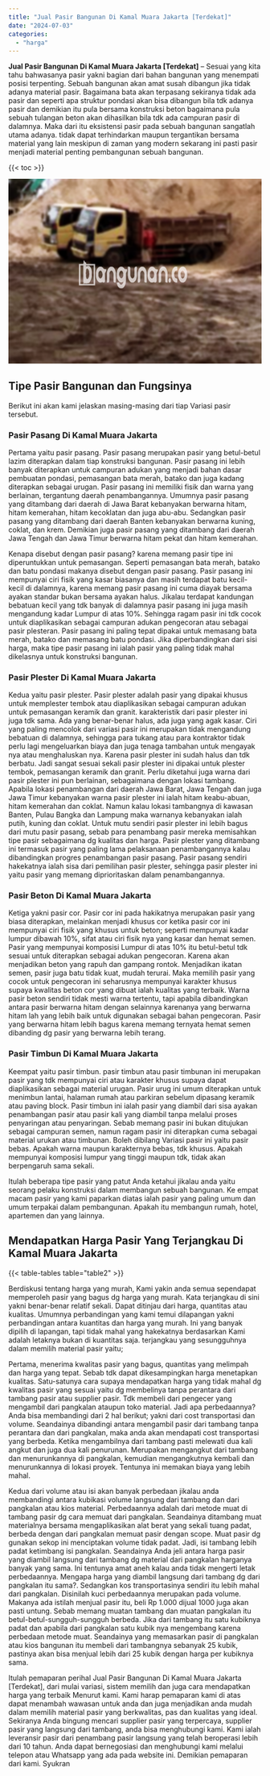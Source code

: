 ```yaml
---
title: "Jual Pasir Bangunan Di Kamal Muara Jakarta [Terdekat]"
date: "2024-07-03"
categories: 
  - "harga"
---
```


**Jual Pasir Bangunan Di Kamal Muara Jakarta \[Terdekat\]** – Sesuai yang kita tahu bahwasanya pasir yakni bagian dari bahan bangunan yang menempati posisi terpenting. Sebuah bangunan akan amat susah dibangun jika tidak adanya material pasir. Bagaimana bata akan terpasang sekiranya tidak ada pasir dan seperti apa struktur pondasi akan bisa dibangun bila tdk adanya pasir dan demikian itu pula bersama konstruksi beton bagaimana pula sebuah tulangan beton akan dihasilkan bila tdk ada campuran pasir di dalamnya. Maka dari itu eksistensi pasir pada sebuah bangunan sangatlah utama adanya. tidak dapat terhindarkan maupun tergantikan bersama material yang lain meskipun di zaman yang modern sekarang ini pasti pasir menjadi material penting pembangunan sebuah bangunan.

{{< toc >}}

![Jual Pasir Bangunan Di Kamal Muara Jakarta [Terdekat]](/images/jual-pasir-bangunan-12.png)

## Tipe Pasir Bangunan dan Fungsinya

Berikut ini akan kami jelaskan masing-masing dari tiap Variasi pasir tersebut.

### Pasir Pasang Di Kamal Muara Jakarta

Pertama yaitu pasir pasang. Pasir pasang merupakan pasir yang betul-betul lazim diterapkan dalam tiap konstruksi bangunan. Pasir pasang ini lebih banyak diterapkan untuk campuran adukan yang menjadi bahan dasar pembuatan pondasi, pemasangan bata merah, batako dan juga kadang diterapkan sebagai urugan. Pasir pasang ini memiliki fisik dan warna yang berlainan, tergantung daerah penambangannya. Umumnya pasir pasang yang ditambang dari daerah di Jawa Barat kebanyakan berwarna hitam, hitam kemerahan, hitam kecoklatan dan juga abu-abu. Sedangkan pasir pasang yang ditambang dari daerah Banten kebanyakan berwarna kuning, coklat, dan krem. Demikian juga pasir pasang yang ditambang dari daerah Jawa Tengah dan Jawa Timur berwarna hitam pekat dan hitam kemerahan.

Kenapa disebut dengan pasir pasang? karena memang pasir tipe ini diperuntukkan untuk pemasangan. Seperti pemasangan bata merah, batako dan batu pondasi makanya disebut dengan pasir pasang. Pasir pasang ini mempunyai ciri fisik yang kasar biasanya dan masih terdapat batu kecil-kecil di dalamnya, karena memang pasir pasang ini cuma diayak bersama ayakan standar bukan bersama ayakan halus. Jikalau terdapat kandungan bebatuan kecil yang tdk banyak di dalamnya pasir pasang ini juga masih mengandung kadar Lumpur di atas 10%. Sehingga ragam pasir ini tdk cocok untuk diaplikasikan sebagai campuran adukan pengecoran atau sebagai pasir plesteran. Pasir pasang ini paling tepat dipakai untuk memasang bata merah, batako dan memasang batu pondasi. Jika diperbandingkan dari sisi harga, maka tipe pasir pasang ini ialah pasir yang paling tidak mahal dikelasnya untuk konstruksi bangunan.

### Pasir Plester Di Kamal Muara Jakarta

Kedua yaitu pasir plester. Pasir plester adalah pasir yang dipakai khusus untuk memplester tembok atau diaplikasikan sebagai campuran adukan untuk pemasangan keramik dan granit. karakteristik dari pasir plester ini juga tdk sama. Ada yang benar-benar halus, ada juga yang agak kasar. Ciri yang paling mencolok dari variasi pasir ini merupakan tidak mengandung bebatuan di dalamnya, sehingga para tukang atau para kontraktor tidak perlu lagi mengeluarkan biaya dan juga tenaga tambahan untuk mengayak nya atau menghaluskan nya. Karena pasir plester ini sudah halus dan tdk berbatu. Jadi sangat sesuai sekali pasir plester ini dipakai untuk plester tembok, pemasangan keramik dan granit. Perlu diketahui juga warna dari pasir plester ini pun berlainan, sebagaimana dengan lokasi tambang. Apabila lokasi penambangan dari daerah Jawa Barat, Jawa Tengah dan juga Jawa Timur kebanyakan warna pasir plester ini ialah hitam keabu-abuan, hitam kemerahan dan coklat. Namun kalau lokasi tambangnya di kawasan Banten, Pulau Bangka dan Lampung maka warnanya kebanyakan ialah putih, kuning dan coklat. Untuk mutu sendiri pasir plester ini lebih bagus dari mutu pasir pasang, sebab para penambang pasir mereka memisahkan tipe pasir sebagaimana dg kualitas dan harga. Pasir plester yang ditambang ini termasuk pasir yang paling lama pelaksanaan penambangannya kalau dibandingkan progres penambangan pasir pasang. Pasir pasang sendiri hakekatnya ialah sisa dari pemilihan pasir plester, sehingga pasir plester ini yaitu pasir yang memang diprioritaskan dalam penambangannya.

### Pasir Beton Di Kamal Muara Jakarta

Ketiga yakni pasir cor. Pasir cor ini pada hakikatnya merupakan pasir yang biasa diterapkan, melainkan menjadi khusus cor ketika pasir cor ini mempunyai ciri fisik yang khusus untuk beton; seperti mempunyai kadar lumpur dibawah 10%, sifat atau ciri fisik nya yang kasar dan hemat semen. Pasir yang mempunyai komposisi Lumpur di atas 10% itu betul-betul tdk sesuai untuk diterapkan sebagai adukan pengecoran. Karena akan menjadikan beton yang rapuh dan gampang rontok. Menjadikan ikatan semen, pasir juga batu tidak kuat, mudah terurai. Maka memilih pasir yang cocok untuk pengecoran ini seharusnya mempunyai karakter khusus supaya kwalitas beton cor yang dibuat ialah kualitas yang terbaik. Warna pasir beton sendiri tidak mesti warna tertentu, tapi apabila dibandingkan antara pasir berwarna hitam dengan selainnya karenanya yang berwarna hitam lah yang lebih baik untuk digunakan sebagai bahan pengecoran. Pasir yang berwarna hitam lebih bagus karena memang ternyata hemat semen dibanding dg pasir yang berwarna lebih terang.

### Pasir Timbun Di Kamal Muara Jakarta

Keempat yaitu pasir timbun. pasir timbun atau pasir timbunan ini merupakan pasir yang tdk mempunyai ciri atau karakter khusus supaya dapat diaplikasikan sebagai material urugan. Pasir urug ini umum diterapkan untuk menimbun lantai, halaman rumah atau parkiran sebelum dipasang keramik atau paving block. Pasir timbun ini ialah pasir yang diambil dari sisa ayakan penambangan pasir atau pasir kali yang diambil tanpa melalui proses penyaringan atau penyaringan. Sebab memang pasir ini bukan ditujukan sebagai campuran semen, namun ragam pasir ini diterapkan cuma sebagai material urukan atau timbunan. Boleh dibilang Variasi pasir ini yaitu pasir bebas. Apakah warna maupun karakternya bebas, tdk khusus. Apakah mempunyai komposisi lumpur yang tinggi maupun tdk, tidak akan berpengaruh sama sekali.

Itulah beberapa tipe pasir yang patut Anda ketahui jikalau anda yaitu seorang pelaku konstruksi dalam membangun sebuah bangunan. Ke empat macam pasir yang kami paparkan diatas ialah pasir yang paling umum dan umum terpakai dalam pembangunan. Apakah itu membangun rumah, hotel, apartemen dan yang lainnya.

## Mendapatkan Harga Pasir Yang Terjangkau Di Kamal Muara Jakarta

{{< table-tables table="table2" >}}

Berdiskusi tentang harga yang murah, Kami yakin anda semua sependapat memperoleh pasir yang bagus dg harga yang murah. Kata terjangkau di sini yakni benar-benar relatif sekali. Dapat ditinjau dari harga, quantitas atau kualitas. Umumnya perbandingan yang kami temui dilapangan yakni perbandingan antara kuantitas dan harga yang murah. Ini yang banyak dipilih di lapangan, tapi tidak mahal yang hakekatnya berdasarkan Kami adalah letaknya bukan di kuantitas saja. terjangkau yang sesungguhnya dalam memilih material pasir yaitu;

Pertama, menerima kwalitas pasir yang bagus, quantitas yang melimpah dan harga yang tepat. Sebab tdk dapat dikesampingkan harga menetapkan kualitas. Satu-satunya cara supaya mendapatkan harga yang tidak mahal dg kwalitas pasir yang sesuai yaitu dg membelinya tanpa perantara dari tambang pasir atau supplier pasir. Tdk membeli dari pengecer yang mengambil dari pangkalan ataupun toko material. Jadi apa perbedaannya? Anda bisa membandingi dari 2 hal berikut; yakni dari cost transportasi dan volume. Seandainya dibandingi antara mengambil pasir dari tambang tanpa perantara dan dari pangkalan, maka anda akan mendapati cost transportasi yang berbeda. Ketika mengambilnya dari tambang pasti melewati dua kali angkut dan juga dua kali penurunan. Merupakan mengangkut dari tambang dan menurunkannya di pangkalan, kemudian mengangkutnya kembali dan menurunkannya di lokasi proyek. Tentunya ini memakan biaya yang lebih mahal.

Kedua dari volume atau isi akan banyak perbedaan jikalau anda membandingi antara kubikasi volume langsung dari tambang dan dari pangkalan atau kios material. Perbedaannya adalah dari metode muat di tambang pasir dg cara memuat dari pangkalan. Seandainya ditambang muat materialnya bersama mengaplikasikan alat berat yang sekali tuang padat, berbeda dengan dari pangkalan memuat pasir dengan scope. Muat pasir dg gunakan sekop ini menciptakan volume tidak padat. Jadi, isi tambang lebih padat ketimbang isi pangkalan. Seandainya Anda jeli antara harga pasir yang diambil langsung dari tambang dg material dari pangkalan harganya banyak yang sama. Ini tentunya amat aneh kalau anda tidak mengerti letak perbedaannya. Mengapa harga yang diambil langsung dari tambang dg dari pangkalan itu sama?. Sedangkan kos transportasinya sendiri itu lebih mahal dari pangkalan. Disinilah kuci perbedaannya merupakan pada volume. Makanya ada istilah menjual pasir itu, beli Rp 1.000 dijual 1000 juga akan pasti untung. Sebab memang muatan tambang dan muatan pangkalan itu betul-betul-sungguh-sungguh berbeda. Jika dari tambang itu satu kubiknya padat dan apabila dari pangkalan satu kubik nya mengembang karena perbedaan metode muat. Seandainya yang memasarkan pasir di pangkalan atau kios bangunan itu membeli dari tambangnya sebanyak 25 kubik, pastinya akan bisa menjual lebih dari 25 kubik dengan harga per kubiknya sama.

Itulah pemaparan perihal Jual Pasir Bangunan Di Kamal Muara Jakarta \[Terdekat\], dari mulai variasi, sistem memilih dan juga cara mendapatkan harga yang terbaik Menurut kami. Kami harap pemaparan kami di atas dapat menambah wawasan untuk anda dan juga menjadikan anda mudah dalam memilih material pasir yang berkwalitas, pas dan kualitas yang ideal. Sekiranya Anda bingung mencari supplier pasir yang terpercaya, supplier pasir yang langsung dari tambang, anda bisa menghubungi kami. Kami ialah leveransir pasir dari penambang pasir langsung yang telah beroperasi lebih dari 10 tahun. Anda dapat bernegosiasi dan menghubungi kami melalui telepon atau Whatsapp yang ada pada website ini. Demikian pemaparan dari kami. Syukran
